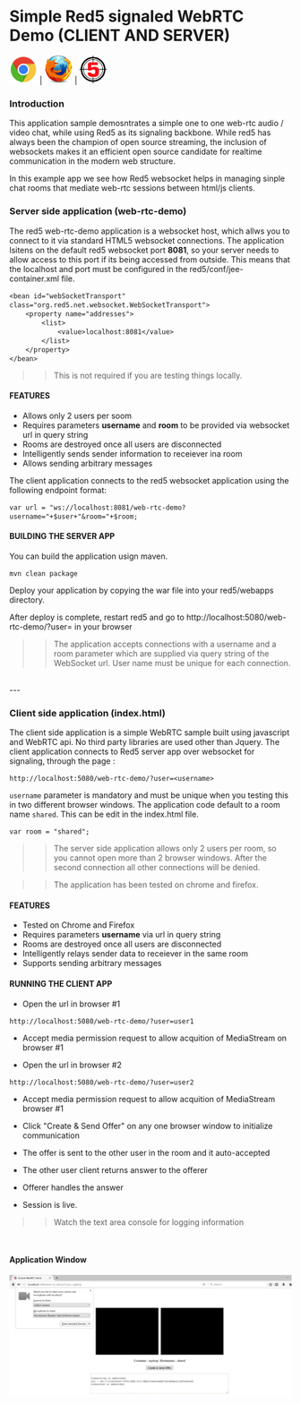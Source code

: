 # Simple Red5 signaled WebRTC Demo (CLIENT AND SERVER)

![Chrome](images/chrome.png) | ![Firefox](images/firefox.png) | ![Red5](images/red5.png)

### Introduction

This application sample demosntrates a simple one to one web-rtc audio / video chat, while using Red5 as its signaling backbone. While  red5 has always been the champion of open source streaming, the inclusion of websockets makes it an efficient open source candidate for realtime communication in the modern web structure.

In this example app we see how Red5 websocket helps in managing sinple chat rooms that mediate web-rtc sessions between html/js clients.


### Server side application (web-rtc-demo)

The red5 web-rtc-demo application is a websocket host, which allws you to connect to it via standard HTML5 websocket connections. The application lsitens on the default red5 websocket port **8081**, so your server needs to allow access to this port if its being accessed from outside. This means that the localhost and port must be configured in the red5/conf/jee-container.xml file.

```
<bean id="webSocketTransport" class="org.red5.net.websocket.WebSocketTransport">
    <property name="addresses">
        <list>
            <value>localhost:8081</value>
        </list>
    </property>
</bean>

```

>> This is not required if you are testing things locally.


#### FEATURES

* Allows only 2 users per soom
* Requires parameters **username** and **room** to be provided via websocket url in query string
* Rooms are destroyed once all users are disconnected
* Intelligently sends sender information to receiever ina  room
* Allows sending arbitrary messages


The client application connects to the red5 websocket application using the following endpoint format: 

```
var url = "ws://localhost:8081/web-rtc-demo?username="+$user+"&room="+$room;
```

#### BUILDING THE SERVER APP


You can build the application usign maven.

```
mvn clean package
```

Deploy your application by copying the war file into your red5/webapps directory.

After deploy is complete, restart red5 and go to http://localhost:5080/web-rtc-demo/?user=<username> in your browser 


>> The application accepts connections with a username and a room parameter which are supplied via query string of the WebSocket url. User name must be unique for each connection.


<br>
---
<br>

### Client side application (index.html)


The client side application is a simple WebRTC sample built using javascript and WebRTC api. No third party libraries are used other than Jquery. The client application connects to Red5 server app over websocket for signaling, through the page : 


```
http://localhost:5080/web-rtc-demo/?user=<username>

```

`username` parameter is mandatory and must be unique when you testing this in two different browser windows. The application code default to a room name `shared`. This can be edit in the index.html file.


```
var room = "shared";
```


>> The server side application allows only 2 users per room, so you cannot open more than 2 browser windows. After the second connection all other connections will be denied.


>> The application has been tested on chrome and firefox.


#### FEATURES

* Tested on Chrome and Firefox
* Requires parameters **username** via url in query string
* Rooms are destroyed once all users are disconnected
* Intelligently relays sender data to receiever in the same room
* Supports sending arbitrary messages


#### RUNNING THE CLIENT APP

* Open the url in browser #1
```
http://localhost:5080/web-rtc-demo/?user=user1

```

* Accept media permission request to allow acquition of MediaStream on browser #1

* Open the url in browser #2

```
http://localhost:5080/web-rtc-demo/?user=user2

```

* Accept media permission request to allow acquition of MediaStream browser #1

* Click "Create & Send Offer" on any one browser window to initialize communication

* The offer is sent to the other user in the room and it auto-accepted

* The other user client returns answer to the offerer

* Offerer handles the answer

* Session is live.


>> Watch the text area console for logging information

<br>


#### Application Window


![Firefox](images/web_rtc_demo.png)
